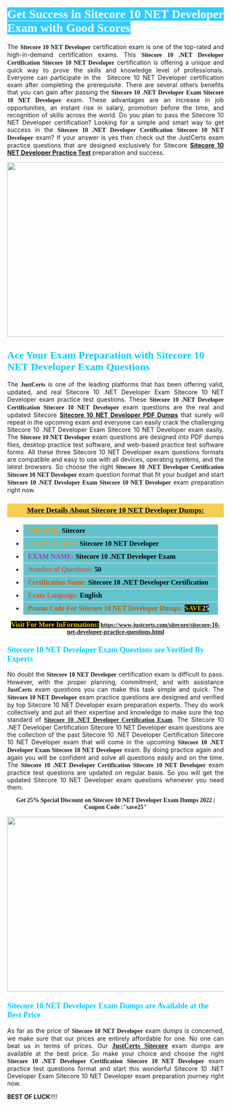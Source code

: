 <h1 style="text-align: justify;"><span style="color:#ffffff;"><span style="font-family:Georgia,serif;"><strong><span style="background-color:#33ccff;">Get Success in Sitecore 10 NET Developer Exam with Good Scores</span></strong></span></span></h1>

<p style="text-align: justify;">The&nbsp;<strong><span style="font-family:Georgia,serif;">Sitecore 10 NET Developer</span></strong> certification exam is one of the top-rated and high-in-demand certification exams. This <span style="font-family:Georgia,serif;"><strong>Sitecore 10 .NET Developer Certification&nbsp;Sitecore 10 NET Developer</strong></span> certification is offering a unique and quick way to prove the skills and knowledge level of professionals. Everyone can participate in the &nbsp;Sitecore 10 NET Developer certification exam after completing the prerequisite. There are several others benefits that you can gain after passing the <span style="font-family:Georgia,serif;"><strong>Sitecore 10 .NET Developer Exam Sitecore 10 NET Developer</strong></span> exam. These advantages are an increase in job opportunities, an instant rise in salary, promotion before the time, and recognition of skills across the world. Do you plan to pass the Sitecore 10 NET Developer certification? Looking for a simple and smart way to get success in the <span style="font-family:Georgia,serif;"><strong>Sitecore 10 .NET Developer Certification Sitecore 10 NET Developer</strong></span> exam? If your answer is yes then check out the JustCerts exam practice questions that are designed exclusively for Sitecore <strong><a href="https://www.justcerts.com/sitecore/sitecore-10-net-developer-practice-questions.html">Sitecore 10 NET Developer Practice Test</a></strong> preparation and success.</p>

<p style="text-align: center;"><a href="https://www.justcerts.com/sitecore/sitecore-10-net-developer-practice-questions.html"><img alt="" src="https://i.imgur.com/JNYhfyb.jpg" style="width: 720px; height: 405px;" /></a></p>

<h2 style="margin-right:0in; margin-left:0in"><span style="color:#00ccff;"><span style="font-family:Georgia,serif;"><strong><span style="font-size:18pt">Ace Your Exam Preparation with Sitecore 10 NET Developer Exam Questions </span></strong></span></span></h2>

<p style="text-align: justify;">The <span style="font-size:14px;"><span style="font-family:Georgia,serif;"><strong>JustCerts</strong></span></span>&nbsp;is one of the leading platforms that has been offering valid, updated, and real Sitecore 10 .NET Developer Exam Sitecore 10 NET Developer exam practice test questions. These <span style="font-family:Georgia,serif;"><strong>Sitecore 10 .NET Developer Certification Sitecore 10 NET Developer</strong></span> exam questions are the real and updated Sitecore <strong><a href="https://www.justcerts.com/sitecore/sitecore-10-net-developer-practice-questions.html">Sitecore 10 NET Developer PDF Dumps</a></strong> that surely will repeat in the upcoming exam and everyone can easily crack the challenging Sitecore 10 .NET Developer Exam Sitecore 10 NET Developer exam easily. The <span style="font-family:Georgia,serif;"><strong>Sitecore 10 NET Developer</strong></span> exam questions are designed into PDF dumps files, desktop practice test software, and web-based practice test software forms. All these three Sitecore 10 NET Developer exam questions formats are compatible and easy to use with all devices, operating systems, and the latest browsers. So choose the right <span style="font-family:Georgia,serif;"><strong>Sitecore 10 .NET Developer Certification Sitecore 10 NET Developer</strong></span> exam question format that fit your budget and start <span style="font-family:Georgia,serif;"><strong>Sitecore 10 .NET Developer Exam Sitecore 10 NET Developer</strong></span> exam preparation right now.</p>

<h3 style="background: #f7ce50; border: 1px solid rgb(204, 204, 204); padding: 5px 10px; text-align: center;"><span style="font-family:Georgia,serif;"><u><u><span style="color:#000000;"><span style="font-size:11pt"><span style="line-height:normal"><b><span style="font-size:13.0pt"><span cambria="">More Details About Sitecore 10 NET Developer Dumps:</span></span></b></span></span></span></u></u></span></h3>

<ul>
	<li style="margin:0cm 10pt">
	<div style="background:#61c4cd; border: 1px solid rgb(204, 204, 204); padding: 5px 10px; text-align: justify;"><span style="font-family:Georgia,serif;"><span style="font-size:11pt"><span style="line-height:normal"><b><span style="font-size:12.0pt"><span new="" roman="" times=""><span style="color:#f39c12;">VENDOR:</span> <span style="color:#000000;">Sitecore</span></span></span></b></span></span></span></div>
	</li>
	<li style="margin:0cm 10pt">
	<div style="background: #61c4cd; border: 1px solid rgb(204, 204, 204); padding: 5px 10px; text-align: justify;"><span style="font-family:Georgia,serif;"><span style="font-size:11pt"><span style="line-height:normal"><b><span style="font-size:12.0pt"><span new="" roman="" times=""><span style="color:#f39c12;">EXAM CCODE:</span> <span style="color:#000000;">Sitecore 10 NET Developer</span></span></span></b></span></span></span></div>
	</li>
	<li style="margin:0cm 10pt">
	<div style="background: #61c4cd; border: 1px solid rgb(204, 204, 204); padding: 5px 10px; text-align: justify;"><span style="font-family:Georgia,serif;"><span style="font-size:11pt"><span style="line-height:normal"><b><span style="font-size:12.0pt"><span new="" roman="" times=""><span style="color:#8e44ad;">EXAM NAME:</span> <span style="color:#000000;">Sitecore 10 .NET Developer Exam</span></span></span></b></span></span></span></div>
	</li>
	<li style="margin:0cm 10pt">
	<div style="background: #61c4cd; border: 1px solid rgb(204, 204, 204); padding: 5px 10px;"><span style="font-family:Georgia,serif;"><span style="font-size:11pt"><span style="line-height:normal"><b><span style="font-size:12.0pt"><span new="" roman="" times=""><span style="color:#e74c3c;">Number of Questions:</span><span style="color:#000000;"><span style="color:#f1c40f;"> </span>50</span></span></span></b></span></span></span></div>
	</li>
	<li style="margin:0cm 10pt">
	<div style="background: #61c4cd; border: 1px solid rgb(204, 204, 204); padding: 5px 10px; text-align: justify;"><span style="font-family:Georgia,serif;"><span style="font-size:11pt"><span style="line-height:normal"><b><span style="font-size:12.0pt"><span new="" roman="" times=""><span style="color:#d35400;">Certification Name:</span><span style="color:#000000;"> Sitecore 10 .NET Developer Certification</span></span></span></b></span></span></span></div>
	</li>
	<li style="margin:0cm 10pt">
	<div style="background: #61c4cd; border: 1px solid rgb(204, 204, 204); padding: 5px 10px; text-align: justify;"><span style="font-family:Georgia,serif;"><span style="font-size:11pt"><span style="line-height:normal"><b><span style="font-size:12.0pt"><span new="" roman="" times=""><span style="color:#e74c3c;">Exam Language:</span> <span style="color:#000000;">English</span></span></span></b></span></span></span></div>
	</li>
	<li style="margin:0cm 10pt">
	<div style="background: #61c4cd; border: 1px solid rgb(204, 204, 204); padding: 5px 10px;"><span style="font-family:Georgia,serif;"><span style="font-size:11pt"><span style="line-height:normal"><b><span style="font-size:12.0pt"><span new="" roman="" times=""><span style="color:#d35400;">Promo Code For Sitecore 10 NET Developer Dumps:</span><span style="color:#f1c40f;"> <span style="background-color:#000000;">SAVE</span></span><span style="color:#ffffff;"><span style="background-color:#000000;">25</span></span></span></span></b></span></span></span></div>
	</li>
</ul>

<p style="text-align: center;"><span style="font-family:Georgia,serif;"><strong><span style="font-size:16px;"><span style="color:#f1c40f;"><span style="background-color:#000000;">Visit For More InFormations:</span></span></span> <a href="https://www.justcerts.com/sitecore/sitecore-10-net-developer-practice-questions.html">https://www.justcerts.com/sitecore/sitecore-10-net-developer-practice-questions.html</a></strong></span></p>

<h3 style="margin-right:0in; margin-left:0in"><span style="color:#00ccff;"><span style="font-family:Georgia,serif;"><strong><span style="font-size:13.5pt">Sitecore 10 NET Developer Exam Questions are Verified By Experts </span></strong></span></span></h3>

<p style="text-align: justify;">No doubt the <span style="font-family:Georgia,serif;"><strong>Sitecore 10 NET Developer</strong></span> certification exam is difficult to pass. However, with the proper planning, commitment, and with assistance <span style="font-family:Georgia,serif;"><span style="font-size:14px;"><strong>JustCerts</strong></span></span>&nbsp;exam questions you can make this task simple and quick. The <span style="font-family:Georgia,serif;"><strong> Sitecore 10 NET Developer</strong></span> exam practice questions are designed and verified by top Sitecore 10 NET Developer exam preparation experts. They do work collectively and put all their expertise and knowledge to make sure the top standard of&nbsp;<a href="https://www.justcerts.com/sitecore/sitecore-10-.net-developer-certification-exams.html"><span style="font-family:Georgia,serif;"><strong>Sitecore 10 .NET Developer Certification Exam</strong></span></a>. The Sitecore 10 .NET Developer Certification Sitecore 10 NET Developer exam questions are the collection of the past Sitecore 10 .NET Developer Certification Sitecore 10 NET Developer exam that will come in the upcoming <span style="font-family:Georgia,serif;"><strong>Sitecore 10 .NET Developer Exam Sitecore 10 NET Developer</strong></span>&nbsp;exam. By doing practice again and again you will be confident and solve all questions easily and on the time. The <span style="font-family:Georgia,serif;"><strong>Sitecore 10 .NET Developer Certification Sitecore 10 NET Developer</strong></span> exam practice test questions are updated on regular basis. So you will get the updated Sitecore 10 NET Developer exam questions whenever you need them.</p>

<p style="text-align: center;"><span style="font-size:14px;"><span style="font-family:Georgia,serif;"><strong>Get 25% Special Discount on Sitecore 10 NET Developer Exam Dumps 2022 | Coupon Code :&quot;save25&quot;</strong></span></span></p>

<p style="text-align: center;"><a href="https://www.justcerts.com/sitecore/sitecore-10-net-developer-practice-questions.html"><img alt="" src="https://i.imgur.com/FssxWlc.jpg" style="width: 720px; height: 405px;" /></a></p>

<h3 style="margin-right:0in; margin-left:0in"><span style="color:#00ccff;"><span style="font-family:Georgia,serif;"><strong><span style="font-size:13.5pt">Sitecore 10 NET Developer Exam Dumps are Available at the Best Price </span></strong></span></span></h3>

<p style="text-align: justify;">As far as the price of <span style="font-family:Georgia,serif;"><strong>Sitecore 10 NET Developer</strong></span> exam dumps is concerned, we make sure that our prices are entirely affordable for one. No one can beat us in terms of prices. Our <a href="https://www.justcerts.com/sitecore-certification-exams.html"><span style="font-family:Georgia,serif;"><strong><span style="font-size:16px;">JustCerts&nbsp;Sitecore</span></strong></span></a> exam dumps are available at the best price. So make your choice and choose the right <span style="font-family:Georgia,serif;"><strong>Sitecore 10 .NET Developer Certification Sitecore 10 NET Developer</strong></span> exam practice test questions format and start this wonderful Sitecore 10 .NET Developer Exam Sitecore 10 NET Developer exam preparation journey right now.&nbsp;</p>

<p><span style="font-size:14px;"><strong>BEST OF LUCK</strong>!!!!</span></p>
